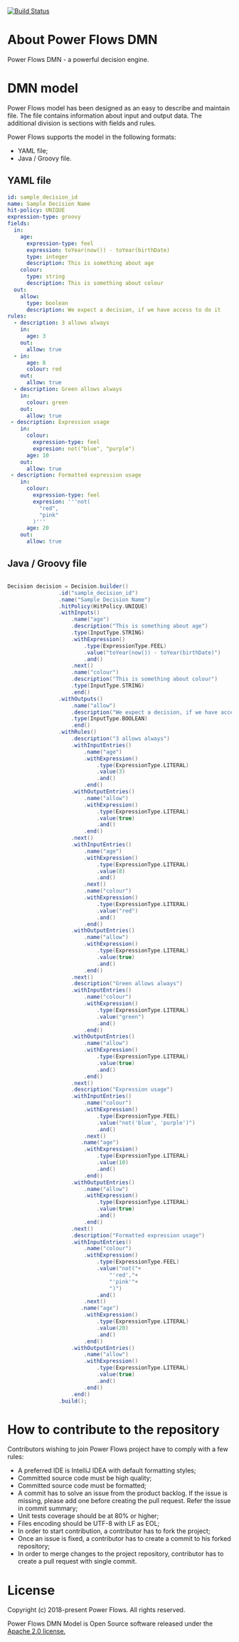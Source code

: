 [![Build Status](https://travis-ci.org/powerflows/powerflows-dmn.svg?branch=master)](https://travis-ci.org/powerflows/powerflows-dmn)

# About Power Flows DMN
Power Flows DMN - a powerful decision engine.

# DMN model
Power Flows model has been designed as an easy to describe and maintain file. The file contains information about input and output data. The additional division is sections with fields and rules.

Power Flows supports the model in the following formats:
* YAML file;
* Java / Groovy file.

## YAML file

```yaml
id: sample_decision_id
name: Sample Decision Name
hit-policy: UNIQUE
expression-type: groovy
fields:
  in:
    age:
      expression-type: feel
      expression: toYear(now()) - toYear(birthDate)
      type: integer
      description: This is something about age
    colour:
      type: string
      description: This is something about colour
  out:
    allow:
      type: boolean
      description: We expect a decision, if we have access to do it
rules:
  - description: 3 allows always
    in:
      age: 3
    out:
      allow: true
  - in:
      age: 8
      colour: red
    out:
      allow: true
  - description: Green allows always
    in:
      colour: green
    out:
      allow: true
 - description: Expression usage
    in:
      colour:
        expression-type: feel
        expresion: not("blue", "purple")
      age: 10
    out:
      allow: true
 - description: Formatted expression usage
    in:
      colour:
        expression-type: feel
        expresion: '''not(
          "red",
          "pink"
        )'''
      age: 20
    out:
      allow: true
```

## Java / Groovy file
```groovy

Decision decision = Decision.builder()
                .id("sample_decision_id")
                .name("Sample Decision Name")
                .hitPolicy(HitPolicy.UNIQUE)
                .withInputs()
                    .name("age")
                    .description("This is something about age")
                    .type(InputType.STRING)
                    .withExpression()
                        .type(ExpressionType.FEEL)
                        .value("toYear(now()) - toYear(birthDate)")
                        .and()
                    .next()
                    .name("colour")
                    .description("This is something about colour")
                    .type(InputType.STRING)
                    .end()
                .withOutputs()
                    .name("allow")
                    .description("We expect a decision, if we have access to do it")
                    .type(InputType.BOOLEAN)
                    .end()
                .withRules()
                    .description("3 allows always")
                    .withInputEntries()
                        .name("age")
                        .withExpression()
                            .type(ExpressionType.LITERAL)
                            .value(3)
                            .and()
                        .end()
                    .withOutputEntries()
                        .name("allow")
                        .withExpression()
                            .type(ExpressionType.LITERAL)
                            .value(true)
                            .and()
                        .end()
                    .next()
                    .withInputEntries()
                        .name("age")
                        .withExpression()
                            .type(ExpressionType.LITERAL)
                            .value(8)
                            .and()
                        .next()
                        .name("colour")
                        .withExpression()
                            .type(ExpressionType.LITERAL)
                            .value("red")
                            .and()
                        .end()
                    .withOutputEntries()
                        .name("allow")
                        .withExpression()
                            .type(ExpressionType.LITERAL)
                            .value(true)
                            .and()
                        .end()
                    .next()
                    .description("Green allows always")
                    .withInputEntries()
                        .name("colour")
                        .withExpression()
                            .type(ExpressionType.LITERAL)
                            .value("green")
                            .and()
                        .end()
                    .withOutputEntries()
                        .name("allow")
                        .withExpression()
                            .type(ExpressionType.LITERAL)
                            .value(true)
                            .and()
                        .end()
                    .next()
                    .description("Expression usage")
                    .withInputEntries()
                        .name("colour")
                        .withExpression()
                            .type(ExpressionType.FEEL)
                            .value("not('blue', 'purple')")
                            .and()
                        .next()
                       .name("age")
                        .withExpression()
                            .type(ExpressionType.LITERAL)
                            .value(10)
                            .and()
                        .end()
                    .withOutputEntries()
                        .name("allow")
                        .withExpression()
                            .type(ExpressionType.LITERAL)
                            .value(true)
                            .and()
                        .end()
                    .next()
                    .description("Formatted expression usage")
                    .withInputEntries()
                        .name("colour")
                        .withExpression()
                            .type(ExpressionType.FEEL)
                            .value("not("+
                                "'red',"+
                                "'pink'"+
                                ")")
                            .and()
                        .next()
                       .name("age")
                        .withExpression()
                            .type(ExpressionType.LITERAL)
                            .value(20)
                            .and()
                        .end()
                    .withOutputEntries()
                        .name("allow")
                        .withExpression()
                            .type(ExpressionType.LITERAL)
                            .value(true)
                            .and()
                        .end()
                    .end()
                .build();
```

# How to contribute to the repository
Contributors wishing to join Power Flows project have to comply with a few rules: 

* A preferred IDE is IntelliJ IDEA with default formatting styles;
* Committed source code must be high quality;
* Committed source code must be formatted;
* A commit has to solve an issue from the product backlog. If the issue is missing, please add one before creating the pull request. Refer the issue in commit summary;
* Unit tests coverage should be at 80% or higher;
* Files encoding should be UTF-8 with LF as EOL;
* In order to start contribution, a contributor has to fork the project;
* Once an issue is fixed, a contributor has to create a commit to his forked repository;
* In order to merge changes to the project repository, contributor has to create a pull request with single commit.  

# License
Copyright (c) 2018-present Power Flows. All rights reserved.

Power Flows DMN Model is Open Source software released under the [Apache 2.0 license.](http://www.apache.org/licenses/LICENSE-2.0.html)

